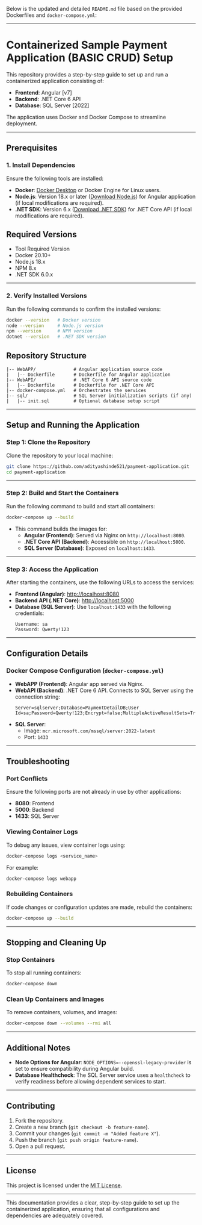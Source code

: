 Below is the updated and detailed `README.md` file based on the provided Dockerfiles and `docker-compose.yml`:

---

# Containerized Sample Payment Application (BASIC CRUD) Setup

This repository provides a step-by-step guide to set up and run a containerized application consisting of:

- **Frontend**: Angular [v7]
- **Backend**: .NET Core 6 API  
- **Database**: SQL Server  [2022]

The application uses Docker and Docker Compose to streamline deployment.

---

## Prerequisites

### 1. Install Dependencies
Ensure the following tools are installed:

- **Docker**: [Docker Desktop](https://www.docker.com/products/docker-desktop) or Docker Engine for Linux users.  
- **Node.js**: Version 18.x or later ([Download Node.js](https://nodejs.org/)) for Angular application (if local modifications are required).  
- **.NET SDK**: Version 6.x ([Download .NET SDK](https://dotnet.microsoft.com/download)) for .NET Core API (if local modifications are required).  

##  Required Versions
-  Tool	      Required Version
-  Docker	    20.10+
-  Node.js	  18.x
-  NPM	      8.x
-  .NET SDK	  6.0.x

---

### 2. Verify Installed Versions
Run the following commands to confirm the installed versions:

```bash
docker --version   # Docker version     
node --version     # Node.js version
npm --version      # NPM version
dotnet --version   # .NET SDK version
```

## Repository Structure

```plaintext
|-- WebAPP/              # Angular application source code
|   |-- Dockerfile       # Dockerfile for Angular application
|-- WebAPI/              # .NET Core 6 API source code
|   |-- Dockerfile       # Dockerfile for .NET Core API
|-- docker-compose.yml   # Orchestrates the services
|-- sql/                 # SQL Server initialization scripts (if any)
|   |-- init.sql         # Optional database setup script
```

---

## Setup and Running the Application

### Step 1: Clone the Repository
Clone the repository to your local machine:

```bash
git clone https://github.com/adityashinde521/payment-application.git
cd payment-application
```

---

### Step 2: Build and Start the Containers
Run the following command to build and start all containers:

```bash
docker-compose up --build
```

- This command builds the images for:
  - **Angular (Frontend)**: Served via Nginx on `http://localhost:8080`.  
  - **.NET Core API (Backend)**: Accessible on `http://localhost:5000`.  
  - **SQL Server (Database)**: Exposed on `localhost:1433`.  

---

### Step 3: Access the Application
After starting the containers, use the following URLs to access the services:

- **Frontend (Angular)**: [http://localhost:8080](http://localhost:8080)  
- **Backend API (.NET Core)**: [http://localhost:5000](http://localhost:5000)  
- **Database (SQL Server)**: Use `localhost:1433` with the following credentials:  
  ```plaintext
  Username: sa  
  Password: Qwerty!123  
  ```

---

## Configuration Details

### Docker Compose Configuration (`docker-compose.yml`)
- **WebAPP (Frontend)**: Angular app served via Nginx.  
- **WebAPI (Backend)**: .NET Core 6 API. Connects to SQL Server using the connection string:  
  ```
  Server=sqlserver;Database=PaymentDetailDB;User Id=sa;Password=Qwerty!123;Encrypt=false;MultipleActiveResultSets=True;
  ```
- **SQL Server**:
  - Image: `mcr.microsoft.com/mssql/server:2022-latest`
  - Port: `1433`

---

## Troubleshooting

### Port Conflicts
Ensure the following ports are not already in use by other applications:
- **8080**: Frontend  
- **5000**: Backend  
- **1433**: SQL Server  

### Viewing Container Logs
To debug any issues, view container logs using:

```bash
docker-compose logs <service_name>
```

For example:
```bash
docker-compose logs webapp
```

### Rebuilding Containers
If code changes or configuration updates are made, rebuild the containers:

```bash
docker-compose up --build
```

---

## Stopping and Cleaning Up

### Stop Containers
To stop all running containers:

```bash
docker-compose down
```

### Clean Up Containers and Images
To remove containers, volumes, and images:

```bash
docker-compose down --volumes --rmi all
```

---

## Additional Notes

- **Node Options for Angular**: `NODE_OPTIONS=--openssl-legacy-provider` is set to ensure compatibility during Angular build.  
- **Database Healthcheck**: The SQL Server service uses a `healthcheck` to verify readiness before allowing dependent services to start.  

---

## Contributing

1. Fork the repository.  
2. Create a new branch (`git checkout -b feature-name`).  
3. Commit your changes (`git commit -m "Added feature X"`).  
4. Push the branch (`git push origin feature-name`).  
5. Open a pull request.

---

## License

This project is licensed under the [MIT License](LICENSE).

--- 

This documentation provides a clear, step-by-step guide to set up the containerized application, ensuring that all configurations and dependencies are adequately covered.
